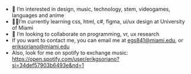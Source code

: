 - 👀 I’m interested in design, music, technology, stem, videogames, languages and anime
- 👨‍💻I’m currently learning css, html, c#, figma, ui/ux design at University of Miami
- 💞️ I’m looking to collaborate on programming, vr, ux research
-    If you want to contact me, you can email me at egs841@miami.edu, or eriksoriano@miami.edu
-    Also, look for me on spotify to exchange music: https://open.spotify.com/user/erikgsoriano?si=34def57903b6493e&nd=1
